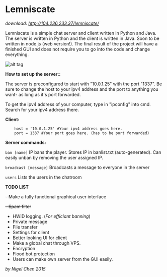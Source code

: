 # Lemniscate

*download: http://104.236.233.37/lemniscate/*


Lemniscate is a simple chat server and client written in Python and Java. The server is written in Python and the client is written in Java. Soon to be written in node.js (web version!). The final result of the project will have a finished GUI and does not require you to go into the code and change everything.

![alt tag](http://i.imgur.com/Zr4SFX6.png)

**How to set up the server::**

The server is preconfigured to start with "10.0.1.25" with the port "1337". Be sure to change the host to your ipv4 address and the port to anything you want- as long as it's port forwarded.

To get the ipv4 address of your computer, type in "ipconfig" into cmd. Search for your ipv4 address there.

**Client:**
```
	host = '10.0.1.25' #Your ipv4 address goes here.
	port = 1337 #Your port goes here. (has to be port forwarded)
```

**Server commands:**

```ban [name]``` IP bans the player. Stores IP in banlist.txt (auto-generated). Can easily unban by removing the user assigned IP.

```broadcast [message]``` Broadcasts a message to everyone in the server

```users``` Lists the users in the chatroom


**TODO LIST**

~~- Make a fully functional graphical user interface~~


~~- Spam filter~~

- HWID logging. (*For efficiant banning*)
- Private message
- File transfer
- Settings for client
- Better looking UI for client
- Make a global chat through VPS.
- Encryption
- Flood bot protection
- Users can make own server from the GUI easily.

*by Nigel Chen 2015*
